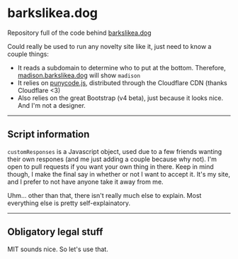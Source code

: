 # barkslikea.dog

Repository full of the code behind [barkslikea.dog](http://barkslikea.dog)

Could really be used to run any novelty site like it, just need to know a couple things:

- It reads a subdomain to determine who to put at the bottom. Therefore, [madison.barkslikea.dog](http://madison.barkslikea.dog) will show `madison`
- It relies on [punycode.js](https://github.com/bestiejs/punycode.js/), distributed through the Cloudflare CDN (thanks Cloudflare <3)
- Also relies on the great Bootstrap (v4 beta), just because it looks nice. And I'm not a designer. 

---
## Script information

`customResponses` is a Javascript object, used due to a few friends wanting their own respones (and me just adding a couple because why not). I'm open to pull requests if you want your own thing in there. Keep in mind though, I make the final say in whether or not I want to accept it. It's my site, and I prefer to not have anyone take it away from me. 

Uhm... other than that, there isn't really much else to explain. Most everything else is pretty self-explainatory. 

---
## Obligatory legal stuff

MIT sounds nice. So let's use that.